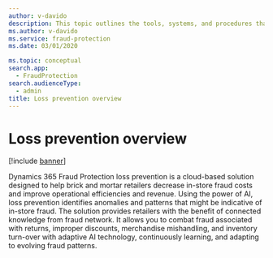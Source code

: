 ```yaml
---
author: v-davido
description: This topic outlines the tools, systems, and procedures that can help prevent fraud in brick-and-mortar stores.
ms.author: v-davido
ms.service: fraud-protection
ms.date: 03/01/2020

ms.topic: conceptual
search.app: 
  - FraudProtection
search.audienceType:
  - admin
title: Loss prevention overview
---
```


# Loss prevention overview

[!include [banner](includes/preview-banner.md)]

Dynamics 365 Fraud Protection loss prevention is a cloud-based solution designed to help brick and mortar retailers decrease in-store fraud costs and improve operational efficiencies and revenue. Using the power of AI, loss prevention identifies anomalies and patterns that might be indicative of in-store fraud. The solution provides retailers with the benefit of connected knowledge from fraud network. It allows you to combat fraud associated with returns, improper discounts, merchandise mishandling, and inventory turn-over with adaptive AI technology, continuously learning, and adapting to evolving fraud patterns.
